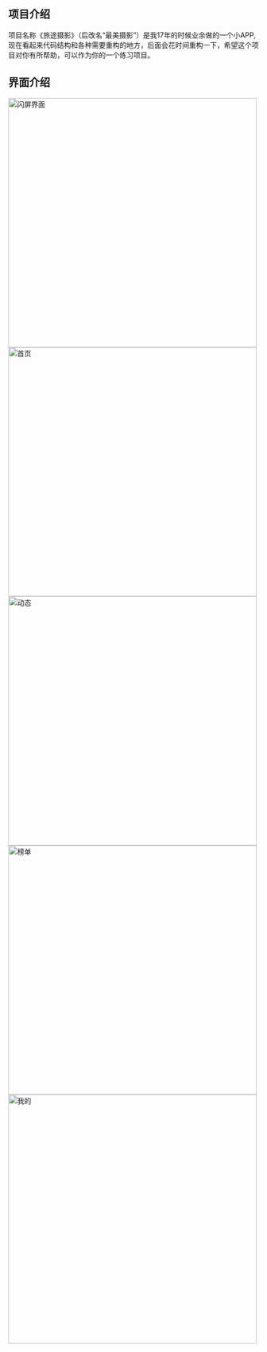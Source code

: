 ## 项目介绍

项目名称《旅途摄影》（后改名“最美摄影”）是我17年的时候业余做的一个小APP,现在看起来代码结构和各种需要重构的地方，后面会花时间重构一下，希望这个项目对你有所帮助，可以作为你的一个练习项目。

## 界面介绍

<img src="image/splash.jpg" width=500 alt="闪屏界面" title="闪屏界面" />

<img src="image/home.jpg" width=500 alt="首页" title="首页" />

<img src="image/dongtai.jpg" width=500 alt="动态" title="动态" />

<img src="image/bangdan.jpg" width=500 alt="榜单" title="榜单" />

<img src="image/me.jpg" width=500 alt="我的" title="我的" />

